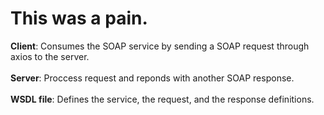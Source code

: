 # This was a pain.

**Client**: Consumes the SOAP service by sending a SOAP request through axios to the server.\
\
**Server**: Proccess request and reponds with another SOAP response.\
\
**WSDL file**: Defines the service, the request, and the response definitions.
